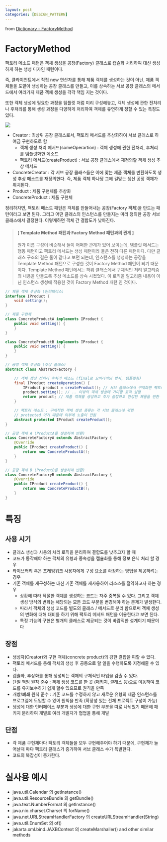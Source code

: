 ```yaml
---
layout: post
categories: [DESIGN_PATTERN]
---
```



from [Dictionary - FactoryMethod](https://github.com/newkayak12/Dictionary/blob/master/java/designPattern/11.AbstractFactory.md)


# FactoryMethod
팩토리 메소드 패턴은 객체 생성을 공장(Factory) 클래스로 캡슐화 처리하여 대신 생성하게 하는 생성 디자인 패턴이다.

즉, 클라이언트에서 직접 new 연산자를 통해 제품 객체를 생성하는 것이 아닌, 제품 객체들을 도맡아 생성하는 공장 클래스를 만들고, 
이를 상속하는 서브 공장 클래스의 메서드에서 여러가지 제품 객체 생성을 각각 책임 지는 것이다.

또한 객체 생성에 필요한 과정을 템플릿 처럼 미리 구성해놓고, 객체 생성에 관한 전처리나 후처리를 통해 생성 과정을 다양하게 처리하여 객체를 유연하게 정할 수 있는 특징도 있다.

![](/assets/img/factoryMethod.png)

- Creator : 최상위 공장 클래스로서, 팩토리 메서드를 추상화하여 서브 클래스로 하여금 구현하도로 함
  - 객체 생성 처리 메서드(someOperartion) : 객체 생성에 관한 전처리, 후처리를 템플릿화한 메소드
  - 팩토리 메서드(createProduct) : 서브 공장 클래스에서 재정의할 객체 생성 추상 메서드
- ConcreteCreator : 각 서브 공장 클래스들은 이에 맞는 제품 객체를 반환하도록 생성 추상 메소드를 재정의한다. 즉, 제품 객체 하나당 그에 걸맞는 생산 공장 객체가 위치된다.
- Product : 제품 구현체를 추상화
- ConcreteProduct : 제품 구현체

정리하자면, 팩토리 메소드 패턴은 객체를 만들어내는 공장(Factory 객체)을 만드는 패턴이라고 보면 된다. 그리고 어떤 클래스의 인스턴스를 만들지는 미리 정의한 공장 서브 클래스에서 결정한다.
이렇게하면 객체 간 결합도가 낮아진다.

>
> #### [ Template Method 패턴과 Factory Method 패턴과의 관계 ]
> 뭔가 이름 구성이 비슷해서 둘이 어떠한 관계가 있어 보이는데, 템플릿 메서드는 행동 패턴이고 팩토리 메서드는 생성 패턴이라 둘은 전혀 다른 패턴이다.
> 다만 클래스 구조의 결은 둘이 같다고 보면 되는데, 인스턴스를 생성하는 공장을 Template Method 패턴으로 구성한 것이 Factory Method 패턴이 되기 때문이다.
> Template Method 패턴에서는 하위 클래스에서 구체적인 처리 알고리즘의 내용을 만들도록 추상 메소드를 상속 시켰었다. 이 로직을 알고리즘 내용이 아닌 인스턴스 생성에 적용한 것이 Factory Method 패턴 인 것이다.
> 

```java
// 제품 객체 추상화 (인터페이스)
interface IProduct {
    void setting();
}

// 제품 구현체
class ConcreteProductA implements IProduct {
    public void setting() {
    }
}

class ConcreteProductB implements IProduct {
    public void setting() {
    }
}

// 공장 객체 추상화 (추상 클래스)
abstract class AbstractFactory {

    // 객체 생성 전처리 후처리 메소드 (final로 오버라이딩 방지, 템플릿화)
    final IProduct createOperation() {
        IProduct product = createProduct(); // 서브 클래스에서 구체화한 팩토리 메서드 실행
        product.setting(); // .. 이밖의 객체 생성에 가미할 로직 실행
        return product; // 제품 객체를 생성하고 추가 설정하고 완성된 제품을 반환
    }

    // 팩토리 메소드 : 구체적인 객체 생성 종류는 각 서브 클래스에 위임
    // protected 이기 때문에 외부에 노출이 안됨
    abstract protected IProduct createProduct();
}

// 공장 객체 A (ProductA를 생성하여 반환)
class ConcreteFactoryA extends AbstractFactory {
    @Override
    public IProduct createProduct() {
        return new ConcreteProductA();
    }
}

// 공장 객체 B (ProductB를 생성하여 반환)
class ConcreteFactoryB extends AbstractFactory {
    @Override
    public IProduct createProduct() {
        return new ConcreteProductB();
    }
}
```

# 특징
## 사용 시기
- 클래스 생성과 사용의 처리 로직을 분리하여 결합도를 낮추고자 할 때
- 코드가 동작해야 하는 객체의 유형과 종속성을 캡슐화를 통해 정보 은닉 처리 할 경우
- 라이브러리 혹은 프레임워크 사용자에게 구성 요소를 확장하는 방법을 제공하려는 경우
- 기존 객체를 재구성하는 대신 기존 객체를 재사용하여 리소스를 절약하고자 하는 경우
  - 상황에 따라 적절한 객체를 생성하는 코드는 자주 중복될 수 있다. 그리고 객체 생성 방식의 변화는 해당되는 모든 코드 부분을 변경해야 하는 문제가 발생한다.
  - 따라서 객체의 생성 코드를 별도의 클래스 / 메서드로 분리 함으로써 객체 생성의 변화에 대해 대비를 하기 위해 팩토리 메서드 패턴을 이용한다고 보면 된다.
  - 특정 기능의 구현은 별개의 클래스로 제공되는 것이 바람직한 설계이기 때문이다

## 장점
- 생성자(Creator)와 구현 객체(concrete product)의 강한 결합을 피할 수 있다.
- 팩토리 메서드를 통해 객체의 생성 후 공통으로 할 일을 수행하도록 지정해줄 수 있다.
- 캡슐화, 추상화를 통해 생성되는 객체의 구체적인 타입을 감출 수 있다.
- 단일 책임 원칙 준수 : 객체 생성 코드를 한 곳 (패키지, 클래스 등)으로 이동하여 코드를 유지보수하기 쉽게 할수 있으므로 원칙을 만족
- 개방/폐쇄 원칙 준수 : 기존 코드를 수정하지 않고 새로운 유형의 제품 인스턴스를 프로그램에 도입할 수 있어 원칙을 만족 (확장성 있는 전체 프로젝트 구성이 가능)
- 생성에 대한 인터페이스 부분과 생성에 대한 구현 부분을 따로 나뉘었기 때문에 패키지 분리하여 개별로 여러 개발자가 협업을 통해 개발

## 단점
- 각 제품 구현체마다 팩토리 객체들을 모두 구현해주어야 하기 때문에, 구현체가 늘어날때 마다 팩토리 클래스가 증가하여 서브 클래스 수가 폭발한다.
- 코드의 복잡성이 증가한다.

# 실사용 예시
- java.util.Calendar 의 getInstance()
- java.util.ResourceBundle 의 getBundle()
- java.text.NumberFormat 의 getInstance()
- java.nio.charset.Charset 의 forName()
- java.net.URLStreamHandlerFactory 의 createURLStreamHandler(String)
- java.util.EnumSet 의 of()
- jakarta.xml.bind.JAXBContext 의 createMarshaller() and other similar methods

